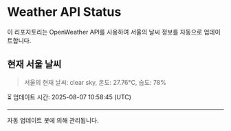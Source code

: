 
# Weather API Status

이 리포지토리는 OpenWeather API를 사용하여 서울의 날씨 정보를 자동으로 업데이트합니다.

## 현재 서울 날씨
> 서울의 현재 날씨: clear sky, 온도: 27.76°C, 습도: 78%

⏳ 업데이트 시간: 2025-08-07 10:58:45 (UTC)

---
자동 업데이트 봇에 의해 관리됩니다.
